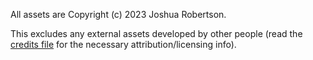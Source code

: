 All assets are Copyright (c) 2023 Joshua Robertson.

This excludes any external assets developed by other people (read the
[credits file](https://github.com/JROB774/grow-your-guarden/blob/master/redist/win32/credits.txt)
for the necessary attribution/licensing info).
